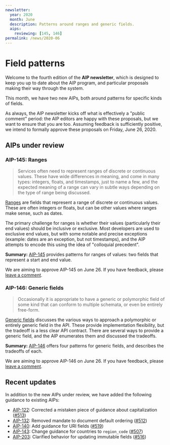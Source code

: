 ```yaml
---
newsletter:
  year: 2020
  month: June
  description: Patterns around ranges and generic fields.
  aips:
    reviewing: [145, 146]
permalink: /news/2020-06
---
```


# Field patterns

Welcome to the fourth edition of the **AIP newsletter**, which is designed to
keep you up to date about the AIP program, and particular proposals making
their way through the system.

This month, we have two new AIPs, both around patterns for specific kinds of
fields.

As always, the AIP newsletter kicks off what is effectively a "public comment"
period: the AIP editors are happy with these proposals, but we want to ensure
that you are too. Assuming feedback is sufficiently positive, we intend to
formally approve these proposals on Friday, June 26, 2020.

## AIPs under review

### AIP-145: Ranges

> Services often need to represent ranges of discrete or continuous values.
> These have wide differences in meaning, and come in many types: integers,
> floats, and timestamps, just to name a few, and the expected meaning of a
> range can vary in subtle ways depending on the type of range being discussed.

[Ranges][aip-145] are fields that represent a range of discrete or continuous
values. These are often integers or floats, but can be other values where
ranges make sense, such as dates.

The primary challenge for ranges is whether their values (particularly their
end values) should be inclusive or exclusive. Most developers are used to
exclusive end values, but with some notable and precise exceptions (example:
dates are an exception, but not timestamps), and the AIP attempts to encode
this using the idea of "colloquial precedent".

**Summary:** [AIP-145][] provides patterns for ranges of values: two fields
that represent a start and end value.

We are aiming to approve AIP-145 on June 26. If you have feedback, please
[leave a comment](https://github.com/googleapis/aip/pull/523).

[aip-145]: ../aip/0145.md

### AIP-146: Generic fields

> Occasionally it is appropriate to have a generic or polymorphic field of some
> kind that can conform to multiple schemata, or even be entirely free-form.

[Generic fields][aip-146] discusses the various ways to approach a polymorphic
or entirely generic field in the API. These provide implementation flexibility,
but the tradeoff is a less clear API contract. There are several ways to
provide a generic field, and the AIP enumerates them and discussed the
tradeoffs.

**Summary:** [AIP-146][] offers four patterns for generic fields, and describes
the tradeoffs of each.

We are aiming to approve AIP-146 on June 26. If you have feedback, please
[leave a comment](https://github.com/googleapis/aip/pull/524).

[aip-146]: ../aip/0146.md

## Recent updates

In addition to the new AIPs under review, we have added the following guidance
to existing AIPs:

- [AIP-122](../aip/0122.md): Corrected a mistaken piece of guidance about
  capitalization ([#513](https://github.com/googleapis/aip/pull/513))
- [AIP-132](../aip/0132.md): Removed mandate to document default ordering
  ([#512](https://github.com/googleapis/aip/pull/512))
- [AIP-140](../aip/0140.md): Add guidance for URI fields
  ([#519](https://github.com/googleapis/aip/pull/519))
- [AIP-143](../aip/0143.md): Change guidance for countries to `region_code`
  ([#507](https://github.com/googleapis/aip/pull/507))
- [AIP-203](../aip/0203.md): Clarified behavior for updating immutable fields
  ([#516](https://github.com/googleapis/aip/pull/516))
